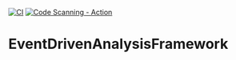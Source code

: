[![CI](https://github.com/ArjenVLD/EventDrivenAnalysisFramework/actions/workflows/main.yml/badge.svg)](https://github.com/ArjenVLD/EventDrivenAnalysisFramework/actions/workflows/build.yml) [![Code Scanning - Action](https://github.com/ArjenVLD/EventDrivenAnalysisFramework/actions/workflows/code_analysis.yml/badge.svg)](https://github.com/ArjenVLD/EventDrivenAnalysisFramework/actions/workflows/code_analysis.yml)


# EventDrivenAnalysisFramework

